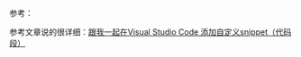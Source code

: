 参考：

参考文章说的很详细：[跟我一起在Visual Studio Code 添加自定义snippet（代码段）](https://blog.csdn.net/maokelong95/article/details/54379046?utm_source=blogxgwz0)
